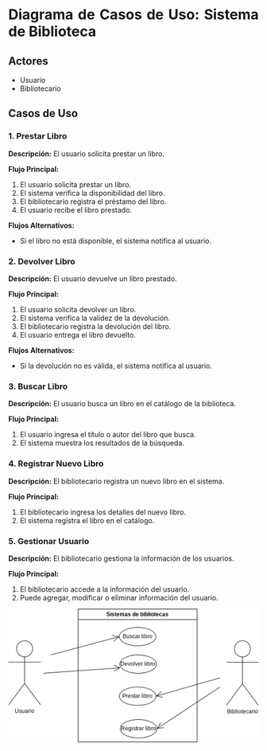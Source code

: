<div align="justify";>


# Diagrama de Casos de Uso: Sistema de Biblioteca

## Actores
- Usuario
- Bibliotecario

## Casos de Uso

### 1. Prestar Libro
**Descripción:** El usuario solicita prestar un libro.

**Flujo Principal:**
1. El usuario solicita prestar un libro.
2. El sistema verifica la disponibilidad del libro.
3. El bibliotecario registra el préstamo del libro.
4. El usuario recibe el libro prestado.

**Flujos Alternativos:**
- Si el libro no está disponible, el sistema notifica al usuario.

### 2. Devolver Libro
**Descripción:** El usuario devuelve un libro prestado.

**Flujo Principal:**
1. El usuario solicita devolver un libro.
2. El sistema verifica la validez de la devolución.
3. El bibliotecario registra la devolución del libro.
4. El usuario entrega el libro devuelto.

**Flujos Alternativos:**
- Si la devolución no es válida, el sistema notifica al usuario.

### 3. Buscar Libro
**Descripción:** El usuario busca un libro en el catálogo de la biblioteca.

**Flujo Principal:**
1. El usuario ingresa el título o autor del libro que busca.
2. El sistema muestra los resultados de la búsqueda.

### 4. Registrar Nuevo Libro
**Descripción:** El bibliotecario registra un nuevo libro en el sistema.

**Flujo Principal:**
1. El bibliotecario ingresa los detalles del nuevo libro.
2. El sistema registra el libro en el catálogo.

### 5. Gestionar Usuario
**Descripción:** El bibliotecario gestiona la información de los usuarios.

**Flujo Principal:**
1. El bibliotecario accede a la información del usuario.
2. Puede agregar, modificar o eliminar información del usuario.

![Alt text](image.png)

</div>